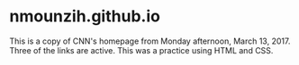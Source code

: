 # nmounzih.github.io
This is a copy of CNN's homepage from Monday afternoon, March 13, 2017. Three of the links are active. This was a practice using HTML and CSS.
